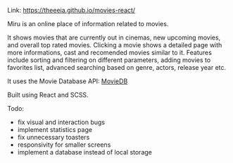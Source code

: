 Link: https://theeeia.github.io/movies-react/

Miru is an online place of information related to movies. 

It shows movies that are currently out in cinemas, new upcoming movies, and overall top rated movies. Clicking a movie shows a detailed page with more informations, cast and recomended movies similar to it. Features include sorting and filtering on different parameters, adding movies to favorites list, advanced searching based on genre, actors, release year etc.

It uses the Movie Database API: [MovieDB](https://developers.themoviedb.org/3)

Built using React and SCSS.

Todo:

- fix visual and interaction bugs
- implement statistics page
- fix unnecessary toasters
- responsivity for smaller screens 
- implement a database instead of local storage
